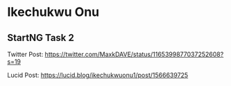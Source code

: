 # Ikechukwu Onu

## StartNG Task 2

Twitter Post: https://twitter.com/MaxkDAVE/status/1165399877037252608?s=19

Lucid Post: https://lucid.blog/ikechukwuonu1/post/1566639725

